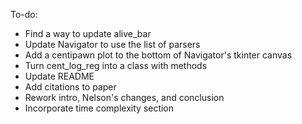 To-do:
- Find a way to update alive_bar
- Update Navigator to use the list of parsers
- Add a centipawn plot to the bottom of Navigator's tkinter canvas
- Turn cent_log_reg into a class with methods
- Update README
- Add citations to paper
- Rework intro, Nelson's changes, and conclusion
- Incorporate time complexity section